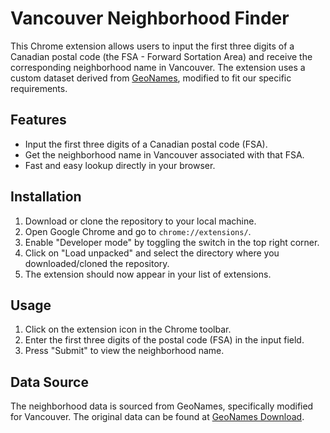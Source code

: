 # Vancouver Neighborhood Finder

This Chrome extension allows users to input the first three digits of a Canadian postal code (the FSA - Forward Sortation Area) and receive the corresponding neighborhood name in Vancouver. The extension uses a custom dataset derived from [GeoNames](https://download.geonames.org/export/zip/), modified to fit our specific requirements.

## Features

- Input the first three digits of a Canadian postal code (FSA).
- Get the neighborhood name in Vancouver associated with that FSA.
- Fast and easy lookup directly in your browser.

## Installation

1. Download or clone the repository to your local machine.
2. Open Google Chrome and go to `chrome://extensions/`.
3. Enable "Developer mode" by toggling the switch in the top right corner.
4. Click on "Load unpacked" and select the directory where you downloaded/cloned the repository.
5. The extension should now appear in your list of extensions.

## Usage

1. Click on the extension icon in the Chrome toolbar.
2. Enter the first three digits of the postal code (FSA) in the input field.
3. Press "Submit" to view the neighborhood name.

## Data Source

The neighborhood data is sourced from GeoNames, specifically modified for Vancouver. The original data can be found at [GeoNames Download](https://download.geonames.org/export/zip/).
